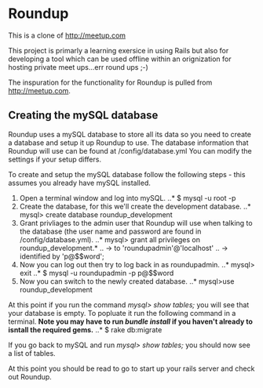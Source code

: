 # Roundup
This is a clone of http://meetup.com

This project is primarly a learning exersice in using Rails but also for developing a tool which can be used offline within an orignization for hosting private meet ups...err round ups ;-)

The inspuration for the functionality for Roundup is pulled from http://meetup.com.


## Creating the mySQL database
Roundup uses a mySQL database to store all its data so you need to create a database and setup it up Roundup to use.
The database information that Roundup will use can be found at /config/database.yml
You can modify the settings if your setup differs.

To create and setup the mySQL database follow the following steps - this assumes you already have mySQL installed.
1. Open a terminal window and log into mySQL.
..* $ mysql -u root -p
2. Create the database, for this we'll create the development database.
..* mysql> create database roundup_development
3. Grant privliages to the admin user that Roundup will use when talking to the database (the user name and password are found in /config/database.yml).
..* mysql> grant all privileges on roundup_development.* <press enter>
..      -> to 'roundupadmin'@'localhost' <press enter>
..      -> identified by 'p@$$word'; <press enter to execute the above multi line command>
4. Now you can log out then try to log back in as roundupadmin.
..* mysql> exit
..* $ mysql -u roundupadmin -p p@$$word
5. Now you can switch to the newly created database.
..* mysql>use roundup_development

At this point if you run the command *mysql> show tables;* you will see that your database is empty. To popluate it run the following command in a terminal.
**Note you may have to run *bundle install* if you haven't already to isntall the required gems.**
..* $ rake db:migrate

If you go back to mySQL and run *mysql> show tables;* you should now see a list of tables.

At this point you should be read to go to start up your rails server and check out Roundup.
